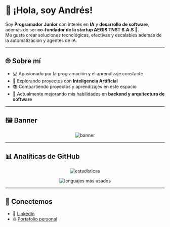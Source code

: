# 👋 ¡Hola, soy Andrés!

Soy **Programador Junior** con interés en **IA** y **desarrollo de software**, además de ser **co-fundador de la startup AEGIS TNST S.A.S** 🚀.  
Me gusta crear soluciones tecnológicas, efectivas y escalables ademas de la automatizacion y agentes de IA.  

---

## 🌐 Sobre mí
- 💻 Apasionado por la programación y el aprendizaje constante  
- 🤖 Explorando proyectos con **Inteligencia Artificial**  
- 📚 Compartiendo proyectos y aprendizajes en este espacio  
- 🌱 Actualmente mejorando mis habilidades en **backend y arquitectura de software**  

---

## 🖼️ Banner
<p align="center">
  <img src="https://placehold.co/900x200?text=Bienvenido+a+mi+GitHub&font=roboto" alt="banner">
</p>

---

## 📊 Analíticas de GitHub
<p align="center">
  <img src="https://github-readme-stats.vercel.app/api?username=AndresAndyRC&show_icons=true&theme=tokyonight" alt="estadísticas">
</p>

<p align="center">
  <img src="https://github-readme-stats.vercel.app/api/top-langs/?username=AndresAndyRC&layout=compact&theme=tokyonight" alt="lenguajes más usados">
</p>

---

## 🤝 Conectemos
- 💼 [LinkedIn](https://www.linkedin.com/in/tuusuario)  
- 🌐 [Portafolio personal](https://tu-dominio.com)  

